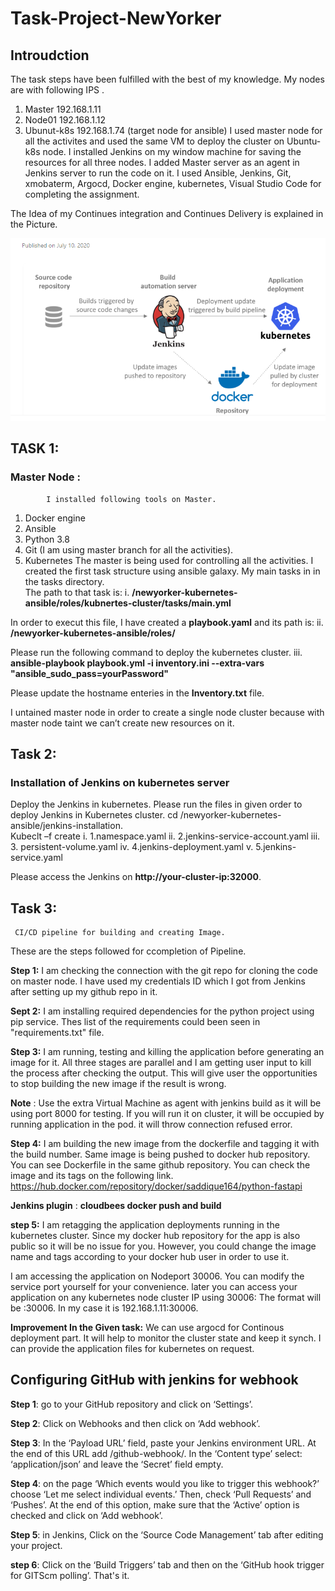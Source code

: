  # Task-Project-NewYorker
  ## Introudction
   The task steps have been fulfilled with the best of my knowledge. My nodes are with following IPS .
   1.	Master 192.168.1.11
   2.	Node01 192.168.1.12
   3.	Ubunut-k8s 192.168.1.74  (target node for ansible)
I used master node for all the activites and used the same VM to deploy the cluster on Ubuntu-k8s node. I installed Jenkins on my window machine for saving the resources for all three nodes. I added Master server as an agent in Jenkins server to run the code on it. I used Ansible, Jenkins, Git, xmobaterm, Argocd, Docker engine, kubernetes, Visual Studio Code for completing the assignment.
 
 The Idea of my Continues integration and Continues Delivery is explained in the Picture.
 
 ![Alt text](https://github.com/saddique164/test-project/blob/master/cicd.PNG?raw=true "Title")
 
## TASK 1: 
### Master Node :
            I installed following tools on Master.
1.	Docker engine
2.	Ansible
3.	Python 3.8
4.	Git (I am using master branch for all the activities).
5.	Kubernetes
       The master is being used for controlling all the activities. I created the first task structure using ansible galaxy. My main tasks in in the tasks directory.   
       The path to that task is:
       i.	**/newyorker-kubernetes-ansible/roles/kubnertes-cluster/tasks/main.yml**

In order to execut this file, I have created a **playbook.yaml** and its path is:
       ii. **/newyorker-kubernetes-ansible/roles/**

Please  run the following command to deploy the kubernetes cluster. 
       iii.	**ansible-playbook playbook.yml -i inventory.ini --extra-vars "ansible_sudo_pass=yourPassword"**

Please update the hostname enteries in the **Inventory.txt** file.

I untained master node in order to create a single node cluster because with master node taint we can’t create new resources on it.

## Task 2:  
   ### Installation of Jenkins on kubernetes server
  
  Deploy the Jenkins in kubernetes.
     Please run the files in given order to deploy Jenkins in Kubernetes cluster.
     cd /newyorker-kubernetes-ansible/jenkins-installation.  
     Kubeclt –f create <follow the order>
            i.  1.namespace.yaml
            ii. 2.jenkins-service-account.yaml
            iii. 3. persistent-volume.yaml
            iv. 4.jenkins-deployment.yaml
            v.  5.jenkins-service.yaml

Please access the Jenkins on **http://your-cluster-ip:32000**.
  
## Task 3:
     CI/CD pipeline for building and creating Image.
  These are the steps followed for ccompletion of Pipeline.
  
 **Step 1:**
    I am checking the connection with the git repo for cloning the code on master node. I have used my credentials ID which I got from Jenkins after setting up my github repo in it.

**Sept 2:**
    I am installing required dependencies for the python project using pip service.  Thes list of the requirements could been seen in "requirements.txt" file.

  **Step 3:**
     I am running, testing and killing the application before generating an image for it. All three stages are parallel and I am getting user input to kill the process after checking the output. This will give user the opportunities to stop building the new image if the result is wrong.
   
   **Note** : Use the extra Virtual Machine as agent with jenkins build as it will be using port 8000 for testing. If you will run it on cluster, it will be occupied  by running application in the pod. it will throw connection refused error.

  **Step 4:**
      I am building the new image from the dockerfile and tagging it with the build number. Same image is being pushed to docker hub repository. You can see Dockerfile in the same github repository. You can check the image and its tags on the following link.
   https://hub.docker.com/repository/docker/saddique164/python-fastapi
  
  **Jenkins plugin** : **cloudbees docker push and build**
  
  **step 5:**
      I am retagging the application deployments running in the kubernetes cluster. Since my docker hub repository for the app is also public so it will be no issue for you. However, you could change the image name and tags according to your docker hub user in order to use it. 
  
 I am accessing the application on Nodeport 30006. You can modify the service port yourself for your convenience. later you can access your application on any kubernetes node cluster IP using 30006: The format will be <any-node-ip>:30006. In my case it is 192.168.1.11:30006. 
  
  **Improvement In the Given task:**
      We can use argocd for Continous deployment part. It will help to monitor the cluster state and keep it synch. I can provide the application files for kubernetes on request.
  

## Configuring GitHub with jenkins for webhook
**Step 1**: go to your GitHub repository and click on ‘Settings’.

**Step 2**: Click on Webhooks and then click on ‘Add webhook’.

**Step 3**: In the ‘Payload URL’ field, paste your Jenkins environment URL. At the end of this URL add /github-webhook/. In the ‘Content type’ select: ‘application/json’ and leave the ‘Secret’ field empty.

**Step 4**: on the page ‘Which events would you like to trigger this webhook?’ choose ‘Let me select individual events.’ Then, check ‘Pull Requests’ and ‘Pushes’. At the end of this option, make sure that the ‘Active’ option is checked and click on ‘Add webhook’.

**Step 5**: in Jenkins, Click on the ‘Source Code Management’ tab after editing your project.

**step 6**:  Click on the ‘Build Triggers’ tab and then on the ‘GitHub hook trigger for GITScm polling’. That's it.
